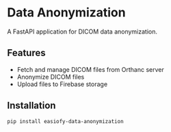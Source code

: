 # Data Anonymization

A FastAPI application for DICOM data anonymization.

## Features

- Fetch and manage DICOM files from Orthanc server
- Anonymize DICOM files
- Upload files to Firebase storage


## Installation

```sh
pip install easiofy-data-anonymization
